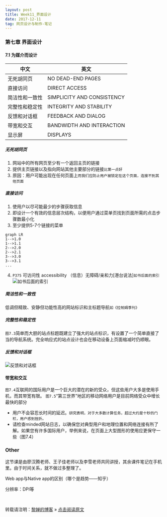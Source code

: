 ```yaml
---
layout: post
title: Week11_界面设计
date: 2017-12-11
tag: 网页设计与制作-笔记
--- 
```


### 第七章 界面设计
#### 7.1 为媒介而设计

中文 | 英文
---|---
无死胡同页 | NO DEAD-END PAGES
直接访问 | DIRECT ACCESS
简洁性和一致性 | SIMPLICITY AND CONSISTENCY
完整性和稳定性 | INTEGRITY AND STABILITY
反馈和对话框 | FEEDBACK AND DIALOG
带宽和交互 | BANDWIDTH AND INTERACTION
显示屏 | DISPLAYS

##### 无死胡同页
1. 网站中的所有网页至少有一个返回主页的链接
2. 提供主页链接以及指向网站其他主要部分的链接`比第一点好`
3. 原因：用户可能出现在任何页面上`而我们应防止用户被锁定在这个页面，连接不到其他页面`

##### 直接访问
1. 使用户以尽可能最少的步骤获取信息
2. 即设计一个有效的信息层次结构，以便用户通过菜单页找到页面所需的点击步骤数最小化
3. 至少提供5-7个链接的菜单
```
graph LR
1-->1.0
1-->1.1
2-->2.0
2-->2.1
3-->3.0
3-->3.1
...

```
4. `P375` 可访问性 accessibility
 （信息）无障碍/亲和力[港台说法]`如书后面的索引`![如书后面的索引](https://note.youdao.com/yws/api/personal/file/2A240FD5416944EC8DC4C1FFA3778E38?method=download&shareKey=e062dae8497784acedbaa95a7ac02b0f)

##### 简洁性和一致性
低调但精致、安静但功能性高的网站标识和主标题导航`如《拉帕姆季刊》`

##### 完整性和稳定性
`图7.3`简单而大胆的站点标题既建立了强大的站点标识，有设置了一个简单直接了当的导航系统。完全响应式的站点设计也会在移动设备上页面缩减时仍顺眼。

##### 反馈和对话框
![反馈和对话框](https://note.youdao.com/yws/api/personal/file/1985598710864FCEB375E8D73E10BA12?method=download&shareKey=56d9e35d61d1cc6533ced724e415b962)

#### 带宽和交互
`图7.4`互联网的国际用户是一个巨大的潜在的新的受众，但这些用户大多是使用手机，而其带宽有限。
`图7.5`“第三世界”地区的移动网络用户是目前网络受众中增长最快的部分
- 用户不会容忍长时间的延迟。`研究表明，对于大多数计算任务，超过大约是十秒的门栏，用户感到挫折。`
- 请检查minded网站日志，以确保您对典型用户和地理位置和网络连接有所了解。如果您有许多国际用户，举例来说，在页面上大型图形的使用应更保守一些（图7.4）


### Other
这节课是由廖汉腾老师、王子佳老师以及李雪老师共同讲授，其余课件笔记在手机里。由于时间关系，就不做过多整理了。

Web app与Native app的区别（哪个是趋势——知乎）

分辨率：DPI等 

<br>

转载请注明：[黎婵的博客](https://cherrylichan.github.io/) » [点击阅读原文](https://cherrylichan.github.io/2018/01/Week11_界面设计/)








